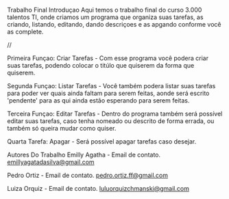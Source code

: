 Trabalho Final
Introduçao
Aqui temos o trabalho final do curso 3.000 talentos TI, onde criamos um programa que organiza suas tarefas, as criando, listando, editando, dando descriçoes e as apgando conforme você as complete.

//

Primeira Funçao: Criar Tarefas - Com esse programa você podera criar suas tarefas, podendo colocar o titúlo que quiserem da forma que quiserem.

Segunda Funçao: Listar Tarefas - Você também podera listar suas tarefas para poder ver quais ainda faltam para serem feitas, aonde será escrito 'pendente' para as qui ainda estão esperando para serem feitas.

Terceira Funçao: Editar Tarefas - Dentro do programa também será possível editar suas tarefas, caso tenha nomeado ou descrito de forma errada, ou também só queira mudar como quiser.

Quarta Tarefa: Apagar - Será possível apagar tarefas caso desejar.

Autores Do Trabalho
Emilly Agatha - Email de contato. emillyagatadasilva@gmail.com

Pedro Ortiz - Email de contato. pedro.ortiz.ff@gmail.com

Luiza Orquiz - Email de contato. luluorquizchmanski@gmail.com
